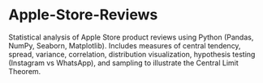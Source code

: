 # Apple-Store-Reviews
Statistical analysis of Apple Store product reviews using Python (Pandas, NumPy, Seaborn, Matplotlib). Includes measures of central tendency, spread, variance, correlation, distribution visualization, hypothesis testing (Instagram vs WhatsApp), and sampling to illustrate the Central Limit Theorem.
